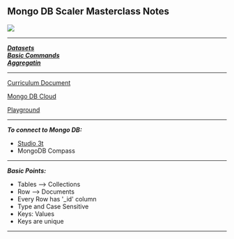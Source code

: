 ## Mongo DB Scaler Masterclass Notes
![](https://visitor-badge.glitch.me/badge?page_id=0xStryK3R.mongodb-masterclass-scaler&right_color=orange)

***
***[Datasets](/Datasets/)***  
***[Basic Commands](/Basic_Commands.md)***  
***[Aggregatin](/Aggregation.md)***
***


[Curriculum Document](https://docs.google.com/document/d/1-UbdACvyEuJRPlRwsqghj_JapLgTPmMcVreyf352niA/preview?pru=AAABgvl9wDI*s_vkJWd3KN4uItPnBpzgGg)

[Mongo DB Cloud](https://www.mongodb.com/atlas/database)

[Playground](https://mongoplayground.net/)

***
***To connect to Mongo DB:***
- [Studio 3t](https://studio3t.com/free/
)
- MongoDB Compass

***
***Basic Points:***
- Tables --> Collections
- Row --> Documents
- Every Row has '_id' column
- Type and Case Sensitive
- Keys: Values
- Keys are unique

***